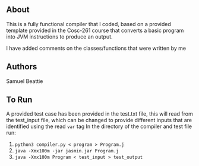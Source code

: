 ## About
This is a fully functional compiler that I coded, based on a provided template provided in the Cosc-261 course that converts a basic program into JVM instructions to produce an output.

I have added comments on the classes/functions that were written by me

## Authors
Samuel Beattie

## To Run
A provided test case has been provided in the test.txt file, this will read from the test_input file, which can be changed to provide different inputs that are identified using the read `var` tag
In the directory of the compiler and test file run:
1. `python3 compiler.py < program > Program.j`
2. `java -Xmx100m -jar jasmin.jar Program.j`
3. `java -Xmx100m Program < test_input > test_output`
